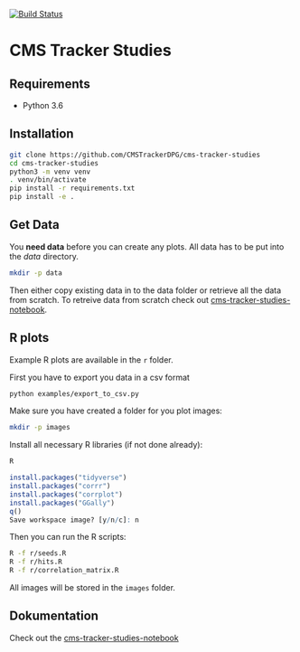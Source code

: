 [![Build Status](https://travis-ci.com/CMSTrackerDPG/cms-tracker-studies.svg?branch=master)](https://travis-ci.com/CMSTrackerDPG/cms-tracker-studies)

# CMS Tracker Studies

## Requirements

- Python 3.6

## Installation

```bash
git clone https://github.com/CMSTrackerDPG/cms-tracker-studies
cd cms-tracker-studies
python3 -m venv venv
. venv/bin/activate
pip install -r requirements.txt
pip install -e .
```

## Get Data

You **need data** before you can create any plots. All data has to be put into the *data* directory.

```bash
mkdir -p data
```

Then either copy existing data in to the data folder or retrieve all the data from scratch. To retreive data from scratch check out [cms-tracker-studies-notebook](https://github.com/ptrstn/cms-tracker-studies-notebook).

## R plots

Example R plots are available in the ```r``` folder.

First you have to export you data in a csv format

```bash
python examples/export_to_csv.py 
```

Make sure you have created a folder for you plot images:

```bash
mkdir -p images
```

Install all necessary R libraries (if not done already):

```bash
R
```

```r
install.packages("tidyverse")
install.packages("corrr")
install.packages("corrplot")
install.packages("GGally")
q()
Save workspace image? [y/n/c]: n
```

Then you can run the R scripts:

```bash
R -f r/seeds.R
R -f r/hits.R
R -f r/correlation_matrix.R
```

All images will be stored in the ```images``` folder.

## Dokumentation

Check out the [cms-tracker-studies-notebook](https://github.com/ptrstn/cms-tracker-studies-notebook)
